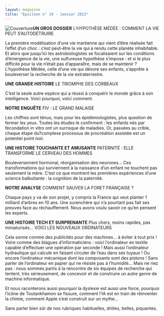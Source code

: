 ```yaml
---
layout: magazine
title: "Epsiloon n° 19 - Janvier 2023"
---
```

![Couverture](/img/epsiloon-19.jpg)**UN GROS DOSSIER** L’HYPOTHÈSE MÉDÉE : COMMENT LA VIE PEUT S’AUTODÉTRUIRE

La première modélisation d’une vie martienne qui vient d’être réalisée fait l’effet d’un choc : c’est peut-être la vie qui a rendu cette planète inhabitable. Et alors que jusqu’ici les astrobiologistes se focalisaient sur les conditions d’émergence de la vie, une sulfureuse hypothèse s’impose : et si le plus difficile pour la vie n’était pas d’apparaître, mais de se maintenir ? L’hypothèse Médée, celle d’une vie qui dévore ses enfants, s’apprête à bouleverser la recherche de la vie extraterrestre. 

**UNE GRANDE HISTOIRE** LE TRIOMPHE DES CORBEAUX

C’est la seule autre espèce qui a réussi à conquérir le monde grâce à son intelligence. Voici pourquoi, voici comment. 

**NOTRE ENQUÊTE** FIV : LE GRAND MALAISE

Les chiffres sont ténus, mais pour les épidémiologistes, plus question de fermer les yeux. Toutes les études le confirment : les enfants nés par fécondation in vitro ont un surrisque de maladies. Or, passées au crible, chaque étape du?complexe processus de procréation assistée est un potentiel point noir. 

**UNE HISTOIRE TOUCHANTE ET AMUSANTE** PATERNITÉ : ELLE TRANSFORME LE CERVEAU DES HOMMES

Bouleversement hormonal, réorganisation des neurones… Ces transformations qui surviennent à la naissance d’un enfant ne touchent pas seulement la mère. C’est ce que montrent les premières expériences d’une science balbutiante : la cognition de la paternité. 

**NOTRE ANALYSE** COMMENT SAUVER LA FORET FRANÇAISE ?

Chaque pays y va de son projet, y compris la France qui veut planter 1 milliard d’arbres en 10 ans. Une surenchère qui n’a pourtant pas fait ses preuves face au réchauffement. Nous avons voulu savoir ce qu’en pensent les experts.

**UNE HISTOIRE TECH ET SURPRENANTE** Plus chers, moins rapides, pas miniaturisés… VOICI LES NOUVEAUX ORDINATEURS

Cela sonne comme des publicités pour des machines… à éviter à tout prix ! Voire comme des blagues d’informaticiens : voici l’ordinateur en textile capable d’effectuer une opération par seconde ! Mais aussi l’ordinateur hydraulique qui calcule en faisant circuler de l’eau dans ses tuyaux ! Ou encore l’ordinateur mécanique dont les composants sont des pistons ! Sans parler de l’ordinateur en papier qui ne résiste pas à l’humidité… Mais ne riez pas : nous sommes partis à la rencontre de six équipes de recherche qui tentent, très sérieusement, de concevoir et de construire un autre genre de machine informatique. 

Et nous raconterons aussi pourquoi la dyslexie est aussi une force, pourquoi l’icône de Toutankhamon se fissure, comment l’IA est en train de réinventer la chimie, comment Apple s’est construit sur un mythe… 

Sans parler bien sûr de nos rubriques habituelles, drôles, belles, piquantes. 